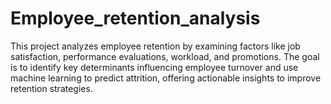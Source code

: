 # Employee_retention_analysis
This project analyzes employee retention by examining factors like job satisfaction, performance evaluations, workload, and promotions. The goal is to identify key determinants influencing employee turnover and use machine learning to predict attrition, offering actionable insights to improve retention strategies.
